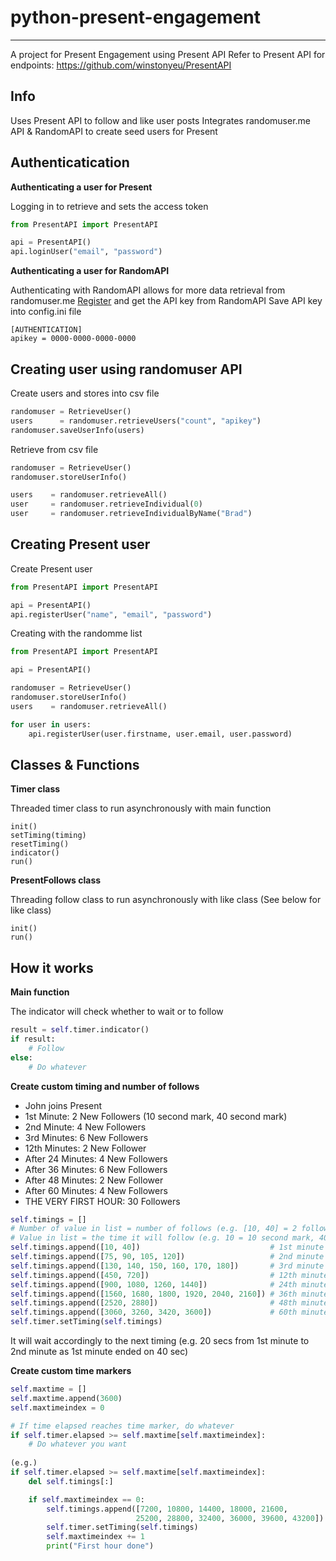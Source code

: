 # python-present-engagement
--------------------------
A project for Present Engagement using Present API
Refer to Present API for endpoints: https://github.com/winstonyeu/PresentAPI

**Info**
--------------------------
Uses Present API to follow and like user posts
Integrates randomuser.me API & RandomAPI to create seed users for Present 

**Authenticatication**
--------------------------
**Authenticating a user for Present**

Logging in to retrieve and sets the access token

```python
from PresentAPI import PresentAPI

api = PresentAPI()
api.loginUser("email", "password")
```
 
**Authenticating a user for RandomAPI**

Authenticating with RandomAPI allows for more data retrieval from randomuser.me
[Register](https://randomapi.com/) and get the API key from RandomAPI
Save API key into config.ini file

```
[AUTHENTICATION]
apikey = 0000-0000-0000-0000
```

**Creating user using randomuser API**
-------------------------------------
Create users and stores into csv file

```python
randomuser = RetrieveUser()
users      = randomuser.retrieveUsers("count", "apikey")
randomuser.saveUserInfo(users)
```

Retrieve from csv file

```python
randomuser = RetrieveUser()
randomuser.storeUserInfo()

users    = randomuser.retrieveAll()
user     = randomuser.retrieveIndividual(0)
user     = randomuser.retrieveIndividualByName("Brad")
```

**Creating Present user**
-------------------------
Create Present user

```python
from PresentAPI import PresentAPI

api = PresentAPI()
api.registerUser("name", "email", "password")
```

Creating with the randomme list

```python
from PresentAPI import PresentAPI

api = PresentAPI()

randomuser = RetrieveUser()
randomuser.storeUserInfo()
users    = randomuser.retrieveAll()

for user in users:
	api.registerUser(user.firstname, user.email, user.password)
```

**Classes & Functions**
-------------
**Timer class**

Threaded timer class to run asynchronously with main function

```
init()
setTiming(timing)
resetTiming()
indicator()
run()
```

**PresentFollows class**

Threading follow class to run asynchronously with like class (See below for like class)

```
init()
run()
```

**How it works**
----------------
**Main function**

The indicator will check whether to wait or to follow

```python
result = self.timer.indicator()
if result:
	# Follow
else:
	# Do whatever
```

**Create custom timing and number of follows**

- John joins Present 
- 1st Minute: 2 New Followers (10 second mark, 40 second mark)
- 2nd Minute: 4 New Followers 
- 3rd Minutes: 6 New Followers 
- 12th Minutes: 2 New Follower
- After 24 Minutes: 4 New Followers
- After 36 Minutes: 6 New Followers
- After 48 Minutes: 2 New Follower
- After 60 Minutes: 4 New Followers
- THE VERY FIRST HOUR: 30 Followers

```python
self.timings = []
# Number of value in list = number of follows (e.g. [10, 40] = 2 follows)
# Value in list = the time it will follow (e.g. 10 = 10 second mark, 40 = 40 second mark)
self.timings.append([10, 40])                             # 1st minute 2 follows on 10 & 40 sec mark
self.timings.append([75, 90, 105, 120])                   # 2nd minute 4 follows on 75, 90, 105, 120 sec mark
self.timings.append([130, 140, 150, 160, 170, 180])       # 3rd minute
self.timings.append([450, 720])                           # 12th minute
self.timings.append([900, 1080, 1260, 1440])              # 24th minute
self.timings.append([1560, 1680, 1800, 1920, 2040, 2160]) # 36th minute
self.timings.append([2520, 2880])                         # 48th minute
self.timings.append([3060, 3260, 3420, 3600])             # 60th minute
self.timer.setTiming(self.timings)
```

It will wait accordingly to the next timing (e.g. 20 secs from 1st minute to 2nd minute as 1st minute ended on 40 sec)
 
**Create custom time markers**

```python
self.maxtime = []
self.maxtime.append(3600)
self.maxtimeindex = 0

# If time elapsed reaches time marker, do whatever
if self.timer.elapsed >= self.maxtime[self.maxtimeindex]:          
	# Do whatever you want    
	
(e.g.)
if self.timer.elapsed >= self.maxtime[self.maxtimeindex]:          
	del self.timings[:]

	if self.maxtimeindex == 0:    
		self.timings.append([7200, 10800, 14400, 18000, 21600, 
							25200, 28800, 32400, 36000, 39600, 43200])
		self.timer.setTiming(self.timings)
		self.maxtimeindex += 1
		print("First hour done")
``` 

